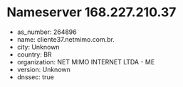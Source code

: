 # Nameserver 168.227.210.37

* as_number: 264896
* name: cliente37.netmimo.com.br.
* city: Unknown
* country: BR
* organization: NET MIMO INTERNET LTDA - ME
* version: Unknown
* dnssec: true
